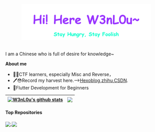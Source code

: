 <p align="center"><a href="https://github.com/xyy9233/xyy9233.github.io"><img width="80%" alt="Hello, I'm W3nL0u" src="./assets/hello.png" /></a></p>

<br />
I am a Chinese who is full of desire for knowledge~

**About me**

 - 🚩🤩CTF learners, especially Misc and Reverse，
 - 🖊😳Record my harvest here.-->[Hexoblog](https://xyy9233.github.io/),[zhihu](https://www.zhihu.com/people/hen-lan-de-xue-ba),[CSDN](https://blog.csdn.net/m0_73495245?spm=1000.2115.3001.5343).
 - 🥰Flutter Development for Beginners

   
| <a href="https://github.com/anuraghazra/github-readme-stats"><img align="center" src="https://github-readme-stats.vercel.app/api?username=xyy9233&show_icons=true&include_all_commits=true&theme=buefy&hide_border=true" alt="W3nL0u's github stats" /></a> | <a href="https://github.com/anuraghazra/github-readme-stats"><img align="center" src="https://github-readme-stats.vercel.app/api/top-langs/?username=xyy9233&layout=compact&theme=buefy&hide_border=true" /></a> |
| ------------- | ------------- |

#### Top Repositories


<a href="[https://github.com/twtstudio/WePeiYang-Flutter">
  <img align="center" src="https://github-readme-stats.vercel.app/api/pin/?username=xyy9233&repo=github-readme-stats&theme=buefy" />
</a>
<a href="https://github.com/xyy9233/xyy9233.github.io">
  <img align="center" src="https://github-readme-stats.vercel.app/api/pin/?username=xyy9233&repo=anuraghazra.github.io&theme=buefy" />
</a>

